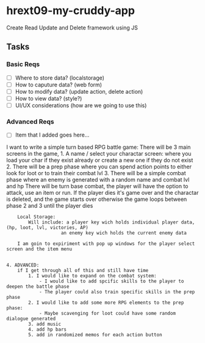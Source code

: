# hrext09-my-cruddy-app
Create Read Update and Delete framework using JS

 ## Tasks

 ### Basic Reqs
- [ ] Where to store data? (localstorage)
- [ ] How to caputure data? (web form)
- [ ] How to modify data? (update action, delete action)
- [ ] How to view data? (style?)
- [ ] UI/UX considerations (how are we going to use this)

 ### Advanced Reqs
- [ ] Item that I added goes here...



I want to write a simple turn based RPG battle game:
There will be 3 main screens in the game, 
	1. A name / select your charactar screen: where you load your char if they exist already
		or create a new one if they do not exist
	2. There will be a prep phase where you can spend action points to either look for loot
		or to train their combat lvl
	3. There will be a simple combat phase where an enemy is generated with a random name 
		and combat lvl and hp
		There will be turn base combat, the player will have the option to attack, use an item
		or run.
		If the player dies it's game over and the charactar is deleted, and the game starts over
		otherwise the game loops between phase 2 and 3 until the player dies


		Local Storage:
			Will include: a player key wich holds individual player data, (hp, loot, lvl, victories, AP)
						an enemy key wich holds the current enemy data

		I am goin to expiriment with pop up windows for the player select screen and the item menu


	4. ADVANCED: 
		if I get through all of this and still have time 
			1. I would like to expand on the combat system:
				- I would like to add spcific skills to the player to deepen the battle phase
				- The player could also train specific skills in the prep phase
			2. I would like to add some more RPG elements to the prep phase:
				- Maybe scavenging for loot could have some random dialogue generated
			3. add music
			4. add hp bars
			5. add in randomized memos for each action button



